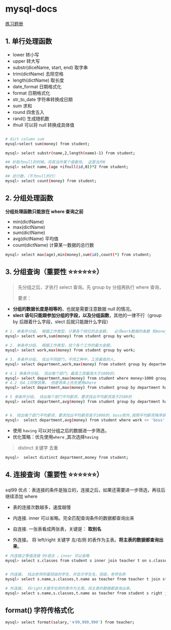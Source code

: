 # mysql-docs

[练习题册](https://www.nowcoder.com/practice/ddbcedcd9600403296038ee44a172f2d?tpId=199&tqId=1971219&ru=%2Fpractice%2Ff9f82607cac44099a77154a80266234a&qru=%2Fta%2Fsql-quick-study%2Fquestion-ranking&sourceUrl=%2Fexam%2Foj%3Ftab%3DSQL%25E7%25AF%2587%26topicId%3D199%26fromPut%3Dpc_newmedia_zhihu_kol_rocky)

## 1. 单行处理函数

- lower 转小写
- upper 转大写
- substr(diceName, start, end) 取字串
- trim(dictName) 去除空格
- length(dictName) 取长度
- date_format 日期格式化
- format 日期格式化
- str_to_date 字符串转换成日期
- sum 求和
- round 四舍五入
- rand() 生成随机数
- ifnull 可以将 null 转换成具体值

```bash

# dict column sum
mysql>select sum(money) from student;

mysql> select substr(name,2,length(name)-1) from student;

## 补助为null的时候，将其当作某个值看待。 这里当作0
mysql> select name,(age +ifnull(id,0))*2 from student;

## 总行数，（不为null的行）
mysql> select count(money) from student;
```

## 2. 分组处理函数

**分组处理函数只能放在 where 查询之前**

- min(dictName)
- max(dictName)
- sum(dictName)
- avg(dictName) 平均值
- count(dictName) 计算某一数据的总行数

```bash
mysql> select max(age),min(money),sum(id),count(*) from student;
```

## 3. 分组查询（重要性 ⭐⭐⭐⭐⭐⭐）

> 先分组之后，才执行 select 查询。先 group by 分组再执行 where 查询，
>
> 要求：

- **分组的数据长度是相等的**，也就是需要注意数据 null 的情况。
- **slect 语句只能跟参加分组的字段，以及分组函数**，其他的一律不行（group by 后跟着什么字段，slect 后就只能跟什么字段）

```bash
# 1. 单条件分组。 根据工作类型，计算各个岗位的总金额。  必须work数据的条数 和money数据的条数相等
mysql> select work,sum(money) from student group by work;

# 2. 单条件分组。 根据工作类型，找个各个工作的最大金额。
mysql> select work,max(money) from student group by work;

# 3. 多条件分组。 找出不同部门，不同工种中，工资最高的人。
mysql> select department,work,max(money) from student group by department,work;

# 4.1 单条件分组。 找出每个部门，最高工资最高大于1000的。
mysql> select department,max(money) from student where money>1000 group by department;
# 4.2 与4.1同等效果。 但是效率上优先使用where
mysql> select department,max(money) from student group by department having max(money)>1000;

# 5 单条件分组。 找出每个部门平均薪资，要求找出平均薪资高于2500的
mysql> select department,avg(money) from student group by department having avg(money)>2500;


# 6. 找出每个部门平均薪资，要求找出平均薪资高于1000的，boss除外,按照平均薪资降序排列
mysql>  select department,avg(money) from student where work <> 'boss' group by department having avg(money)>1000 order by department asc;
```

- 使用 `having` 可以对分组之后的数据进一步筛选，
- 优化策略：优先使用`where` ,其次选择`having`

> distinct 关键字 去重

```bash
mysql>  select distinct department,money from student;
```

## 4. 连接查询（重要性 ⭐⭐⭐⭐⭐⭐）

sql99 优点：表连接的条件是独立的，连接之后，如果还需要进一步筛选，再往后继续添加 where

- 表的连接次数越多，速度越慢

- 内连接. inner 可以省略。完全匹配查询条件的数据都查询出来
- 自连接. 一张表看成两张表，关键是： **取别名**
- 外连接。 将 left/right 关键字 左/右侧 的表作为主表。**将主表的数据都查询出来**。

```bash
# 内连接之等值连接 99语法 。inner 可以省略
mysql> select s.classes from student s inner join teacher t on s.classes = t.classes;


# 内连接。 找出老师所属班级的学生，并显示学生名，班级，老师名称
mysql> select s.name,s.classes,t.name as teacher from teacher t join student s on t.classes = s.classes;

# 外连接。 将right关键字右侧的表作为主表。将主表的数据都查询出来。
mysql> select s.name,s.classes,t.name as teacher from student s right join teacher t on s.classes = t.classes;

```

## format() 字符传格式化

```bash
mysql> select format(salary,'￥99,999,999') from teacher;
```
